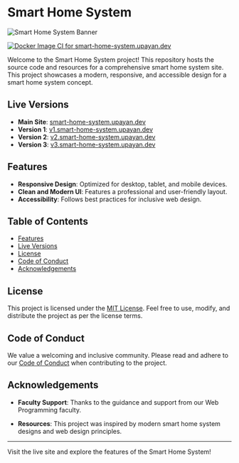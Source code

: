 # Smart Home System

![Smart Home System Banner](https://smart-home-system.upayan.dev/public/icons/icon-48x48.png)

[![Docker Image CI for smart-home-system.upayan.dev](https://github.com/upayanmazumder/Smart-Home-System/actions/workflows/smart-home-system_app.yml/badge.svg)](https://github.com/upayanmazumder/Smart-Home-System/actions/workflows/smart-home-system_app.yml)

Welcome to the Smart Home System project! This repository hosts the source code and resources for a comprehensive smart home system site. This project showcases a modern, responsive, and accessible design for a smart home system concept.

## Live Versions

- **Main Site**: [smart-home-system.upayan.dev](https://smart-home-system.upayan.dev)
- **Version 1**: [v1.smart-home-system.upayan.dev](https://v1.smart-home-system.upayan.dev)
- **Version 2**: [v2.smart-home-system.upayan.dev](https://v2.smart-home-system.upayan.dev)
- **Version 3**: [v3.smart-home-system.upayan.dev](https://v3.smart-home-system.upayan.dev)

## Features

- **Responsive Design**: Optimized for desktop, tablet, and mobile devices.
- **Clean and Modern UI**: Features a professional and user-friendly layout.
- **Accessibility**: Follows best practices for inclusive web design.

## Table of Contents

- [Features](#features)
- [Live Versions](#live-versions)
- [License](#license)
- [Code of Conduct](#code-of-conduct)
- [Acknowledgements](#acknowledgements)

## License

This project is licensed under the [MIT License](LICENSE). Feel free to use, modify, and distribute the project as per the license terms.

## Code of Conduct

We value a welcoming and inclusive community. Please read and adhere to our [Code of Conduct](CODE_OF_CONDUCT.md) when contributing to the project.

## Acknowledgements

- **Faculty Support**: Thanks to the guidance and support from our Web Programming faculty.

- **Resources**: This project was inspired by modern smart home system designs and web design principles.

---

Visit the live site and explore the features of the Smart Home System!
